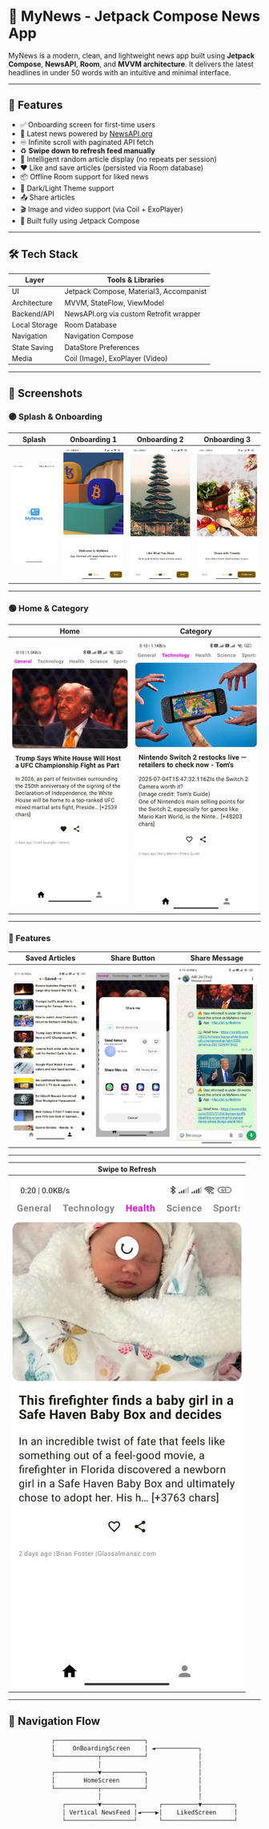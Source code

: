 # 📲 MyNews - Jetpack Compose News App

MyNews is a modern, clean, and lightweight news app built using **Jetpack Compose**, **NewsAPI**, **Room**, and **MVVM architecture**. It delivers the latest headlines in under 50 words with an intuitive and minimal interface.

---

## 🚀 Features

- ✅ Onboarding screen for first-time users
- 📰 Latest news powered by [NewsAPI.org](https://newsapi.org)
- ♾️ Infinite scroll with paginated API fetch
- ♻️ **Swipe down to refresh feed manually**
- 🧠 Intelligent random article display (no repeats per session)
- ❤️ Like and save articles (persisted via Room database)
- 📦 Offline Room support for liked news
- 🌙 Dark/Light Theme support
- 📤 Share articles
- 🎬 Image and video support (via Coil + ExoPlayer)
- 📱 Built fully using Jetpack Compose

---

## 🛠 Tech Stack

| Layer         | Tools & Libraries                            |
|---------------|----------------------------------------------|
| UI            | Jetpack Compose, Material3, Accompanist      |
| Architecture  | MVVM, StateFlow, ViewModel                   |
| Backend/API   | NewsAPI.org via custom Retrofit wrapper      |
| Local Storage | Room Database                                |
| Navigation    | Navigation Compose                           |
| State Saving  | DataStore Preferences                        |
| Media         | Coil (Image), ExoPlayer (Video)              |

---

## 📱 Screenshots

### 🟣 Splash & Onboarding

| Splash                            | Onboarding 1                             | Onboarding 2                             | Onboarding 3                             |
|-----------------------------------|------------------------------------------|------------------------------------------|------------------------------------------|
| ![Splash](screenshots/splash.jpg) | ![Onboard1](screenshots/onboarding1.jpg) | ![Onboard2](screenshots/onboarding2.jpg) | ![Onboard3](screenshots/onboarding3.jpg) |

---

### 🟢 Home & Category

| Home                          | Category |
|-------------------------------|----------|
| ![Home](screenshots/home.jpg) | ![Category](screenshots/category.jpg) |

---

### 🔵 Features

| Saved Articles | Share Button | Share Message |
|----------------|--------------|----------------|
| ![Saved](screenshots/saved.jpg) | ![ShareBtn](screenshots/share_button.jpg) | ![ShareMsg](screenshots/share_msg.jpg) |

---

| Swipe to Refresh |
|------------------|
| ![Swipe](screenshots/swipe_refresh.jpg) |

---

## 🔄 Navigation Flow

```text
            ┌─────────────────────────┐
            │     OnBoardingScreen    │ ◄────────────┐
            └────────────┬────────────┘              │
                         │                           │
            ┌────────────▼────────────┐              │
            │        HomeScreen       │              │
            └────────────┬────────────┘              │
                         │                           │
               ┌─────────▼─────────┐      ┌──────────▼─────────┐
               │ Vertical NewsFeed │◄────▶│    LikedScreen     │
               └───────────────────┘      └────────────────────┘
